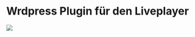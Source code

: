 Wrdpress Plugin für den Liveplayer
=======================================

<img src="https://raw.github.com/ReliveRadio/reliveradio-wordpress-plugin_liveplayer/master/screenshot.png">
